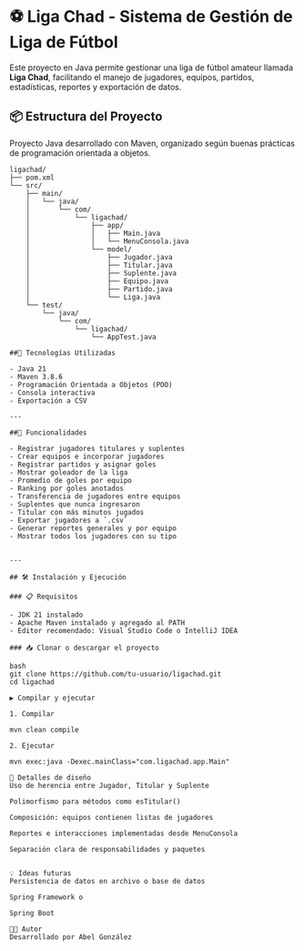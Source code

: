 # ⚽ Liga Chad - Sistema de Gestión de Liga de Fútbol

Este proyecto en Java permite gestionar una liga de fútbol amateur llamada **Liga Chad**, facilitando el manejo de jugadores, equipos, partidos, estadísticas, reportes y exportación de datos.

## 📦 Estructura del Proyecto

Proyecto Java desarrollado con Maven, organizado según buenas prácticas de programación orientada a objetos.

```text
ligachad/
├── pom.xml
└── src/
    ├── main/
    │   └── java/
    │       └── com/
    │           └── ligachad/
    │               ├── app/
    │               │   ├── Main.java
    │               │   └── MenuConsola.java
    │               └── model/
    │                   ├── Jugador.java
    │                   ├── Titular.java
    │                   ├── Suplente.java
    │                   ├── Equipo.java
    │                   ├── Partido.java
    │                   └── Liga.java
    └── test/
        └── java/
            └── com/
                └── ligachad/
                    └── AppTest.java

##🧠 Tecnologías Utilizadas

- Java 21
- Maven 3.8.6
- Programación Orientada a Objetos (POO)
- Consola interactiva
- Exportación a CSV

---

##🚀 Funcionalidades

- Registrar jugadores titulares y suplentes
- Crear equipos e incorporar jugadores
- Registrar partidos y asignar goles
- Mostrar goleador de la liga
- Promedio de goles por equipo
- Ranking por goles anotados
- Transferencia de jugadores entre equipos
- Suplentes que nunca ingresaron
- Titular con más minutos jugados
- Exportar jugadores a `.csv`
- Generar reportes generales y por equipo
- Mostrar todos los jugadores con su tipo


---

## 🛠️ Instalación y Ejecución

### 📋 Requisitos

- JDK 21 instalado
- Apache Maven instalado y agregado al PATH
- Editor recomendado: Visual Studio Code o IntelliJ IDEA

### 📥 Clonar o descargar el proyecto

bash
git clone https://github.com/tu-usuario/ligachad.git
cd ligachad

▶️ Compilar y ejecutar

1. Compilar

mvn clean compile

2. Ejecutar

mvn exec:java -Dexec.mainClass="com.ligachad.app.Main"

📌 Detalles de diseño
Uso de herencia entre Jugador, Titular y Suplente

Polimorfismo para métodos como esTitular()

Composición: equipos contienen listas de jugadores

Reportes e interacciones implementadas desde MenuConsola

Separación clara de responsabilidades y paquetes


💡 Ideas futuras
Persistencia de datos en archivo o base de datos

Spring Framework o

Spring Boot

👨‍💻 Autor
Desarrollado por Abel González




